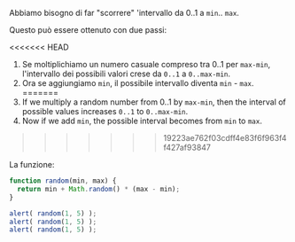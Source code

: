 Abbiamo bisogno di far "scorrere" 'intervallo da 0..1 a `min`.. `max`.

Questo può essere ottenuto con due passi:

<<<<<<< HEAD
1. Se moltiplichiamo un numero casuale compreso tra 0..1 per `max-min`, l'intervallo dei possibili valori crese da `0..1` a `0..max-min`.
2. Ora se aggiungiamo `min`, il possibile intervallo diventa `min` - `max`.
=======
1. If we multiply a random number from 0..1 by `max-min`, then the interval of possible values increases `0..1` to `0..max-min`.
2. Now if we add `min`, the possible interval becomes from `min` to `max`.
>>>>>>> 19223ae762f03cdff4e83f6f963f4f427af93847

La funzione:

```js run
function random(min, max) {
  return min + Math.random() * (max - min);
}

alert( random(1, 5) ); 
alert( random(1, 5) ); 
alert( random(1, 5) ); 
```

